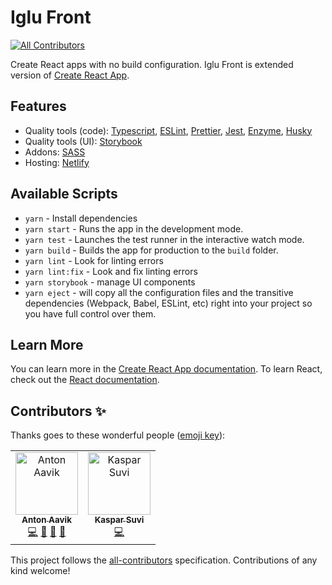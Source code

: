 # Iglu Front
[![All Contributors](https://img.shields.io/badge/all_contributors-2-orange.svg?style=flat-square)](#contributors)

Create React apps with no build configuration. Iglu Front is extended version of [Create React App](https://github.com/facebook/create-react-app).

## Features

- Quality tools (code): [Typescript](http://www.typescriptlang.org/), [ESLint](https://eslint.org/), [Prettier](https://prettier.io/), [Jest](https://jestjs.io/), [Enzyme](https://airbnb.io/enzyme/), [Husky](https://github.com/typicode/husky)
- Quality tools (UI): [Storybook](https://storybook.js.org/)
- Addons: [SASS](https://sass-lang.com/)
- Hosting: [Netlify](https://www.netlify.com)

## Available Scripts

- `yarn` - Install dependencies
- `yarn start` - Runs the app in the development mode.
- `yarn test` - Launches the test runner in the interactive watch mode.
- `yarn build` - Builds the app for production to the `build` folder.
- `yarn lint` - Look for linting errors
- `yarn lint:fix` - Look and fix linting errors
- `yarn storybook` - manage UI components
- `yarn eject` - will copy all the configuration files and the transitive dependencies (Webpack, Babel, ESLint, etc) right into your project so you have full control over them.

## Learn More

You can learn more in the [Create React App documentation](https://facebook.github.io/create-react-app/docs/getting-started).
To learn React, check out the [React documentation](https://reactjs.org/).

## Contributors ✨

Thanks goes to these wonderful people ([emoji key](https://allcontributors.org/docs/en/emoji-key)):

<!-- ALL-CONTRIBUTORS-LIST:START - Do not remove or modify this section -->
<!-- prettier-ignore -->
<table>
  <tr>
    <td align="center"><a href="https://github.com/antonaavik"><img src="https://avatars3.githubusercontent.com/u/6421115?v=4" width="100px;" alt="Anton Aavik"/><br /><sub><b>Anton Aavik</b></sub></a><br /><a href="https://github.com/Iglu-OU/iglu-front/commits?author=antonaavik" title="Code">💻</a> <a href="https://github.com/Iglu-OU/iglu-front/commits?author=antonaavik" title="Documentation">📖</a> <a href="#question-antonaavik" title="Answering Questions">💬</a> <a href="https://github.com/Iglu-OU/iglu-front/issues?q=author%3Aantonaavik" title="Bug reports">🐛</a></td>
    <td align="center"><a href="https://github.com/kasparsuvi1"><img src="https://avatars0.githubusercontent.com/u/23498484?v=4" width="100px;" alt="Kaspar Suvi"/><br /><sub><b>Kaspar Suvi</b></sub></a><br /><a href="https://github.com/Iglu-OU/iglu-front/commits?author=kasparsuvi1" title="Code">💻</a></td>
  </tr>
</table>

<!-- ALL-CONTRIBUTORS-LIST:END -->

This project follows the [all-contributors](https://github.com/all-contributors/all-contributors) specification. Contributions of any kind welcome!